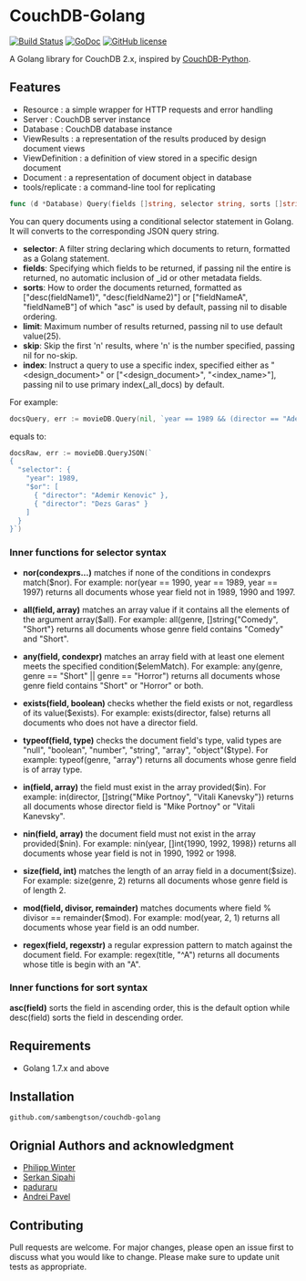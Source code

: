 # CouchDB-Golang

[![Build Status](https://travis-ci.org/leesper/couchdb-golang.svg?branch=master)](https://travis-ci.org/leesper/couchdb-golang) [![GoDoc](https://godoc.org/github.com/leesper/couchdb-golang?status.svg)](http://godoc.org/github.com/leesper/couchdb-golang) [![GitHub license](https://img.shields.io/badge/license-New%20BSD-blue.svg)](https://raw.githubusercontent.com/leesper/couchdb-golang/master/LICENSE)

A Golang library for CouchDB 2.x, inspired by [CouchDB-Python](https://github.com/djc/couchdb-python).

## Features

* Resource : a simple wrapper for HTTP requests and error handling
* Server : CouchDB server instance
* Database : CouchDB database instance
* ViewResults : a representation of the results produced by design document views
* ViewDefinition : a definition of view stored in a specific design document
* Document : a representation of document object in database
* tools/replicate : a command-line tool for replicating

```go
func (d *Database) Query(fields []string, selector string, sorts []string, limit, skip, index interface{}) ([]map[string]interface{}, error)
```

You can query documents using a conditional selector statement in Golang. It will converts to the corresponding JSON query string.

* **selector**: A filter string declaring which documents to return, formatted as a Golang statement.
* **fields**: Specifying which fields to be returned, if passing nil the entire is returned, no automatic inclusion of \_id or other metadata fields.
* **sorts**: How to order the documents returned, formatted as ["desc(fieldName1)", "desc(fieldName2)"] or ["fieldNameA", "fieldNameB"] of which "asc" is used by default, passing nil to disable ordering.
* **limit**: Maximum number of results returned, passing nil to use default value(25).
* **skip**: Skip the first 'n' results, where 'n' is the number specified, passing nil for no-skip.
* **index**: Instruct a query to use a specific index, specified either as "<design_document>" or ["<design_document>", "<index_name>"], passing nil to use primary index(\_all_docs) by default.

For example:
```go
docsQuery, err := movieDB.Query(nil, `year == 1989 && (director == "Ademir Kenovic" || director == "Dezs Garas")`, nil, nil, nil, nil)
```
equals to:
```go
docsRaw, err := movieDB.QueryJSON(`
{
  "selector": {
    "year": 1989,
    "$or": [
      { "director": "Ademir Kenovic" },
      { "director": "Dezs Garas" }
    ]
  }
}`)
```

### Inner functions for selector syntax

* **nor(condexprs...)** matches if none of the conditions in condexprs match($nor).
For example: nor(year == 1990, year == 1989, year == 1997) returns all documents whose year field not in 1989, 1990 and 1997.

* **all(field, array)** matches an array value if it contains all the elements of the argument array($all).
For example: all(genre, []string{"Comedy", "Short"} returns all documents whose genre field contains "Comedy" and "Short".

* **any(field, condexpr)** matches an array field with at least one element meets the specified condition($elemMatch).
For example: any(genre, genre == "Short" || genre == "Horror") returns all documents whose genre field contains "Short" or "Horror" or both.

* **exists(field, boolean)** checks whether the field exists or not, regardless of its value($exists).
For example: exists(director, false) returns all documents who does not have a director field.

* **typeof(field, type)** checks the document field's type, valid types are "null", "boolean", "number", "string", "array", "object"($type).
For example: typeof(genre, "array") returns all documents whose genre field is of array type.

* **in(field, array)** the field must exist in the array provided($in).
For example: in(director, []string{"Mike Portnoy", "Vitali Kanevsky"}) returns all documents whose director field is "Mike Portnoy" or "Vitali Kanevsky".

* **nin(field, array)** the document field must not exist in the array provided($nin).
For example: nin(year, []int{1990, 1992, 1998}) returns all documents whose year field is not in 1990, 1992 or 1998.

* **size(field, int)** matches the length of an array field in a document($size).
For example: size(genre, 2) returns all documents whose genre field is of length 2.

* **mod(field, divisor, remainder)** matches documents where field % divisor == remainder($mod).
For example: mod(year, 2, 1) returns all documents whose year field is an odd number.

* **regex(field, regexstr)** a regular expression pattern to match against the document field.
For example: regex(title, "^A") returns all documents whose title is begin with an "A".

### Inner functions for sort syntax

**asc(field)** sorts the field in ascending order, this is the default option while desc(field) sorts the field in descending order.

## Requirements

* Golang 1.7.x and above

## Installation

`github.com/sambengtson/couchdb-golang`

## Orignial Authors and acknowledgment

* [Philipp Winter](https://github.com/philippwinter)
* [Serkan Sipahi](https://github.com/SerkanSipahi)
* [paduraru](https://github.com/paduraru)
* [Andrei Pavel](https://github.com/andreipavelQ)

## Contributing
Pull requests are welcome. For major changes, please open an issue first to discuss what you would like to change. Please make sure to update unit tests as appropriate.

